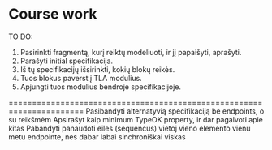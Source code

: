 # Course work
TO DO:
1. Pasirinkti fragmentą, kurį reiktų modeliuoti, ir jį papaišyti, aprašyti.
2. Parašyti initial specifikacija.
3. Iš tų specifikacijų išsirinkti, kokių blokų reikės.
4. Tuos blokus paverst į TLA modulius.
5. Apjungti tuos modulius bendroje specifikacijoje.

======================================================================
Pasibandyti alternatyvią specifikaciją be endpoints, o su reikšmėm
Apsirašyt kaip minimum TypeOK property, ir dar pagalvoti apie kitas
Pabandyti panaudoti eiles (sequencus) vietoj vieno elemento vienu metu endpointe, nes dabar labai sinchroniškai viskas
